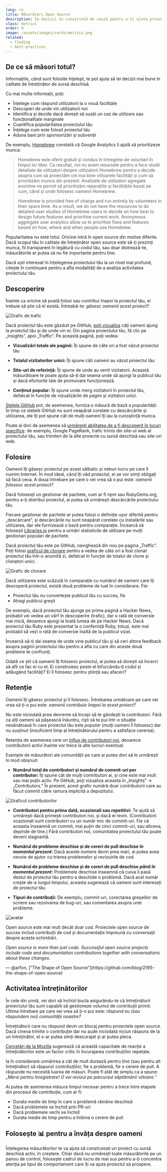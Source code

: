 ```yaml
---
lang: ro
title: Măsurători Open Source
description: Ia decizii în cunoștință de cauză pentru a-ți ajuta proiectul cu sursă deschisă să prospere măsurând și urmărindu-i succesul.
class: metrics
order: 9
image: /assets/images/cards/metrics.png
related:
  - finding
  - best-practices
---
```


## De ce să măsori totul?

Informațiile, când sunt folosite înțelept, te pot ajuta să iei decizii mai bune în calitate de întreținător de sursă deschisă.

Cu mai multe informații, poți:

* Înțelege cum răspund utilizatorii la o nouă facilitate
* Descoperi de unde vin utilizatorii noi
* Identifica și decide dacă dorești să susții un caz de utilizare sau funcționalitate marginale
* Cuantifica popularitatea proiectului tău
* Înțelege cum este folosit proiectul tău
* Aduna bani prin sponsorizări și subvenții

De exemplu, [Homebrew](https://github.com/Homebrew/brew/blob/bbed7246bc5c5b7acb8c1d427d10b43e090dfd39/docs/Analytics.md) constată că Google Analytics îi ajută să prioritizeze munca:

> Homebrew este oferit gratuit și condus în întregime de voluntari în timpul lor liber. Ca rezultat, noi nu avem resursele pentru a face studii detaliate de utilizatori despre utilizatorii Homebrew pentru a decide asupra cum să proiectăm cel mai bine viitoarele facilități și cum să prioritizăm munca din prezent. Analizele de utilizatori agregate anonime ne permit să prioritizăm reparațiile și facilitățile bazat pe cum, când și unde folosesc oamenii Homebrew.
> 
> Homebrew is provided free of charge and run entirely by volunteers in their spare time. As a result, we do not have the resources to do detailed user studies of Homebrew users to decide on how best to design future features and prioritise current work. Anonymous aggregate user analytics allow us to prioritise fixes and features based on how, where and when people use Homebrew.

Popularitatea nu este totul. Oricine intră în open source din motive diferite. Dacă scopul tău în calitate de întreținător open source este să-ți prezinți munca, fii transparent în legătură cu codul tău, sau doar distrează-te, măsurătorile ar putea să nu fie importante pentru tine.

Dacă _ești_ interesat în înțelegerea proiectului tău la un nivel mai profund, citește în continuare pentru a afla modalități de a analiza activitatea proiectului tău.

## Descoperire

Înainte ca oricine să poată folosi sau contribui înapoi la proiectul tău, ei trebuie să știe că el există. Întreabă-te: _găsesc oamenii acest proiect?_

![Grafic de trafic](/assets/images/metrics/repo_traffic_graphs_tooltip.png)

Dacă proiectul tău este găzduit pe GitHub, [poți vizualiza](https://help.github.com/articles/about-repository-graphs/#traffic) câți oameni ajung la proiectul tău și de unde vin ei. Din pagina proiectului tău, fă clic pe „Insights”, apoi „Traffic”. Pe această pagină, poți vedea:

* **Vizualizări totale ale paginii:** Îți spune de câte ori a fost văzut proiectul tău

* **Totalul vizitatorilor unici:** Îți spune câti oameni au văzut proiectul tău

* **Site-uri de referință:** Îți spune de unde au venit vizitatorii. Această măsurătoare te poate ajuta să-ți dai seama unde să ajungi la publicul tău și dacă eforturile tale de promovare funcționează.

* **Conținut popular:** Îți spune unde merg vizitatorii în proiectul tău, defalcat în funcție de vizualizările de pagini și vizitatori unici.

[Stelele GitHub](https://help.github.com/articles/about-stars/) pot, de asemenea, furniza o măsură de bază a popularității. În timp ce stelele GitHub nu sunt neapărat corelate cu descărcările și utilizarea, ele îți pot spune cât de mulți oameni îți iau la cunoștință munca.

Poate ai dori de asemenea să [urmărești abilitatea de a fi descoperit în locuri specifice](https://opensource.com/business/16/6/pirate-metrics): de exemplu, Google PageRank, trafic trimis din site-ul web al proiectului tău, sau trimiteri de la alte proiecte cu sursă deschisă sau site-uri web.

## Folosire

Oamenii îți găsesc proiectul pe acest sălbatic și nebun lucru pe care îl numim Internet. În mod ideal, când îți văd proiectul, ei se vor simți obligați să facă ceva. A doua întrebare pe care o vei vrea să o pui este: _oamenii folosesc acest proiect?_

Dacă folosesți un gestionar de pachete, cum ar fi npm sau RubyGems.org, pentru a-ți distribui proiectul, ai putea să urmărești descărcările proiectului tău.

Fiecare gestionar de pachete ar putea folosi o definiție ușor diferită pentru „descărcare”, și descărcările nu sunt neapărat corelate cu instalările sau utilizarea, dar ele furnizează o bază pentru comparație. Încearcă să folosești [Libraries.io](https://libraries.io/) pentru a urmări statisticile de utilizare pe mulți gestionari populari de pachete.

Dacă proiectul tău este pe GitHub, navighează din nou pe pagina „Traffic”. Poți folosi [graficul de clonare](https://github.com/blog/1873-clone-graphs) pentru a vedea de câte ori a fost clonat proiectul tău într-o anumită zi, defalcat în funcție de totalul de clone și clonatori unici.

![Grafic de clonare](/assets/images/metrics/clone_graph.png)

Dacă utilizarea este scăzută în comparație cu numărul de oameni care îți descoperă proiectul, există două probleme de luat în considerare. Fie:

* Proiectul tău nu convertește publicul tău cu succes, fie
* Atragi publicul greșit

De exemplu, dacă proiectul tău ajunge pe prima pagină a Hacker News, probabil vei vedea un vârf în descoperire (trafic), dar o rată de conversie mai mică, deoarece ajungi la toată lumea de pe Hacker News. Dacă proiectul tău Ruby este prezentat la o conferință Ruby, totuși, este mai probabil să vezi o rată de conversie înaltă de la publicul vizat.

Încearcă să-ți dai seama de unde vine publicul tău și să ceri altora feedback asupra paginii proiectului tău pentru a afla cu care din aceste două probleme te confrunți.

Odată ce știi că oamenii îți folosesc proiectul, ai putea să dorești să încerci să afli ce fac ei cu el. Ei construiesc peste el bifurcându-ți codul și adăugând facilități? Ei îl folosesc pentru știință sau afaceri?

## Retenție

Oamenii îți găsesc proiectul și îl folosesc. Întrebarea următoare pe care vei vrea să ți-o pui este: _oamenii contribuie înapoi la acest proiect?_

Nu este niciodată prea devreme să începi să te gândești la contributori. Fără ca alți oameni să pășească înăuntru, riști să te pui într-o situație nesănătoasă în care proiectul tău este _popular_ (mulți oameni îl folosesc) dar nu _susținut_ (insuficient timp al întreținătorului pentru a satisface cererea).

Retenția de asemenea cere un [influx de contributori noi](http://blog.abigailcabunoc.com/increasing-developer-engagement-at-mozilla-science-learning-advocacy#contributor-pathways_2), deoarece contributorii activi înainte vor trece la alte lucruri eventual.

Exemple de măsurători ale comunității pe care ai putea dori să le urmărești în mod obișnuit: 

* **Numărul total de contributori și numărul de commit-uri per contributor:** Îți spune cât de mulți contributori ai, și cine este mai mult sau mai puțin activ. Pe GitHub, poți vizualiza aceasta în „Insights” -> „Contributors.” În prezent, acest grafic numără doar contributorii care au făcut commit către ramura implicită a depozitului.

![Graficul contributorilor](/assets/images/metrics/repo_contributors_specific_graph.png)

* **Contributori pentru prima dată, ocazionali sau repetitivi:** Te ajută să urmărești dacă primești contributori noi, și dacă ei revin. (Contributorii ocazionali sunt contributori cu un număr mic de commit-uri. Fie că aceasta înseamnă un commit, mai puțin de cinci commit-uri, sau altceva, depinde de tine.) Fără contributori noi, comunitatea proiectului tău poate deveni stagnantă.

* **Numărul de probleme deschise și de cereri de pull deschise _în momentul prezent_:** Dacă aceste numere devin prea mari, ai putea avea nevoie de ajutor cu trierea problemelor și revizuirile de cod.

* **Numărul de probleme deschise și de cereri de pull deschise _până în momentul prezent_:** Problemele deschise înseamnă că cuiva îi pasă destul de proiectul tău pentru a deschide o problemă. Dacă acel număr crește de-a lungul timpului, aceasta sugerează că oameni sunt interesați de proiectul tău.

* **Tipuri de contribuții:** De exemplu, commit-uri, corectarea greșelilor de scriere sau rezolvarea de bug-uri, sau comentarea asupra unei probleme.

<aside markdown="1" class="pquote">
  <img src="https://avatars.githubusercontent.com/arfon?s=180" class="pquote-avatar" alt="avatar">
  <p>
    Open source este mai mult decât doar cod. Proiectele open source de succes includ contribuții de cod și documentație împreună cu conversații despre aceste schimbări.
  </p>
  <p>
    <em>
      Open source is more than just code. Successful open source projects include code and documentation contributions together with conversations about these changes.
    </em>
  </p>
  <p markdown="1" class="pquote-credit">
— @arfon, ["The Shape of Open Source"](https://github.com/blog/2195-the-shape-of-open-source)
  </p>
</aside>

## Activitatea întreținătorilor

În cele din urmă, vei dori să închizi bucla asigurându-te că întreținătorii proiectului tău sunt capabili să gestioneze volumul de contribuții primit. Ultima întrebare pe care vei vrea să ți-o pui este: _răspund eu (sau răspundem noi) comunității noastre?_

Întreținătorii care nu răspund devin un blocaj pentru proiectele open source. Dacă cineva trimite o contribuție dar nu aude niciodată niciun răspuns de la un întreținător, el s-ar putea simți descurajat și ar putea pleca.

[Cercetări de la Mozilla](https://docs.google.com/presentation/d/1hsJLv1ieSqtXBzd5YZusY-mB8e1VJzaeOmh8Q4VeMio/edit#slide=id.g43d857af8_0177) sugerează că această capacitate de reacție a întreținătorilor este un factor critic în încurajarea contribuțiilor repetate.

Ia în considerare urmărirea a cât de mult durează pentru tine (sau pentru alt întreținător) să răspunzi contribuțiilor, fie o problemă, fie o cerere de pull. A răspunde nu necesită luarea de măsuri. Poate fi atât de simplu ca a spune: _„Mersi pentru înregistrare! O voi revizui pe parcursul săptămânii viitoare.”_

Ai putea de asemenea măsura timpul necesar pentru a trece între etapele din procesul de contribuție, cum ar fi:

* Durata medie de timp în care o problemă rămâne deschisă
* Dacă problemele se închid prin PR-uri
* Dacă problemele vechi se închid
* Durata medie de timp pentru a îmbina o cerere de pull

## Folosește 📊 pentru a învăța despre oameni

Înțelegerea măsurătorilor te va ajuta să construiești un proiect cu sursă deschisă activ, în creștere. Chiar dacă nu urmărești toate măsurătorile pe un panou de control, folosește cadrul de lucru de mai sus pentru a-ți concentra atenția pe tipul de comportament care îți va ajuta proiectul să prospere.
